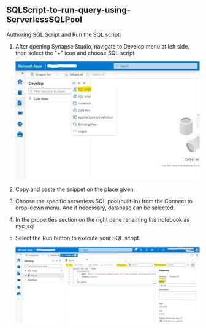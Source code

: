 ## SQLScript-to-run-query-using-ServerlessSQLPool

Authoring SQL Script and Run the SQL script:

1.	After opening Synapse Studio, navigate to Develop menu at left side, then select the "+" icon and choose SQL script.
     
     ![addSqlScript](./assets/04-add_sql_script.jpg "add sql script")

2.	Copy and paste the snippet on the place given

4.	Choose the specific serverless SQL pool(built-in) from the Connect to drop-down menu. And  if necessary, database can be selected.

6.	In the properties section on the right pane renaming the notebook as   nyc_sql

8.	Select the Run button to execute your SQL script.
     
     ![runSqlScript](./assets/04-run_sql_script.jpg "run sql script")

